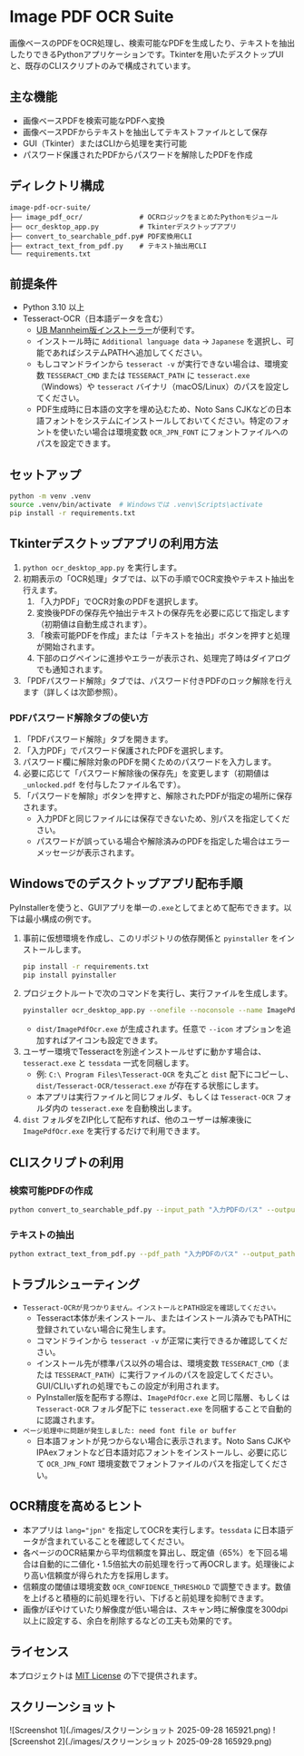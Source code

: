 # Image PDF OCR Suite

画像ベースのPDFをOCR処理し、検索可能なPDFを生成したり、テキストを抽出したりできるPythonアプリケーションです。Tkinterを用いたデスクトップUIと、既存のCLIスクリプトのみで構成されています。

## 主な機能

- 画像ベースPDFを検索可能なPDFへ変換
- 画像ベースPDFからテキストを抽出してテキストファイルとして保存
- GUI（Tkinter）またはCLIから処理を実行可能
- パスワード保護されたPDFからパスワードを解除したPDFを作成

## ディレクトリ構成

```
image-pdf-ocr-suite/
├── image_pdf_ocr/              # OCRロジックをまとめたPythonモジュール
├── ocr_desktop_app.py          # Tkinterデスクトップアプリ
├── convert_to_searchable_pdf.py# PDF変換用CLI
├── extract_text_from_pdf.py    # テキスト抽出用CLI
└── requirements.txt
```

## 前提条件

- Python 3.10 以上
- Tesseract-OCR（日本語データを含む）
  - [UB Mannheim版インストーラー](https://github.com/UB-Mannheim/tesseract/wiki)が便利です。
  - インストール時に `Additional language data` → `Japanese` を選択し、可能であればシステムPATHへ追加してください。
  - もしコマンドラインから `tesseract -v` が実行できない場合は、環境変数 `TESSERACT_CMD` または `TESSERACT_PATH` に `tesseract.exe`（Windows）や `tesseract` バイナリ（macOS/Linux）のパスを設定してください。
  - PDF生成時に日本語の文字を埋め込むため、Noto Sans CJKなどの日本語フォントをシステムにインストールしておいてください。特定のフォントを使いたい場合は環境変数 `OCR_JPN_FONT` にフォントファイルへのパスを設定できます。

## セットアップ

```bash
python -m venv .venv
source .venv/bin/activate  # Windowsでは .venv\Scripts\activate
pip install -r requirements.txt
```

## Tkinterデスクトップアプリの利用方法

1. `python ocr_desktop_app.py` を実行します。
2. 初期表示の「OCR処理」タブでは、以下の手順でOCR変換やテキスト抽出を行えます。
   1. 「入力PDF」でOCR対象のPDFを選択します。
   2. 変換後PDFの保存先や抽出テキストの保存先を必要に応じて指定します（初期値は自動生成されます）。
   3. 「検索可能PDFを作成」または「テキストを抽出」ボタンを押すと処理が開始されます。
   4. 下部のログペインに進捗やエラーが表示され、処理完了時はダイアログでも通知されます。
3. 「PDFパスワード解除」タブでは、パスワード付きPDFのロック解除を行えます（詳しくは次節参照）。

### PDFパスワード解除タブの使い方

1. 「PDFパスワード解除」タブを開きます。
2. 「入力PDF」でパスワード保護されたPDFを選択します。
3. パスワード欄に解除対象のPDFを開くためのパスワードを入力します。
4. 必要に応じて「パスワード解除後の保存先」を変更します（初期値は `_unlocked.pdf` を付与したファイル名です）。
5. 「パスワードを解除」ボタンを押すと、解除されたPDFが指定の場所に保存されます。
   - 入力PDFと同じファイルには保存できないため、別パスを指定してください。
   - パスワードが誤っている場合や解除済みのPDFを指定した場合はエラーメッセージが表示されます。

## Windowsでのデスクトップアプリ配布手順

PyInstallerを使うと、GUIアプリを単一の`.exe`としてまとめて配布できます。以下は最小構成の例です。

1. 事前に仮想環境を作成し、このリポジトリの依存関係と `pyinstaller` をインストールします。
   ```bash
   pip install -r requirements.txt
   pip install pyinstaller
   ```
2. プロジェクトルートで次のコマンドを実行し、実行ファイルを生成します。
   ```bash
   pyinstaller ocr_desktop_app.py --onefile --noconsole --name ImagePdfOcr
   ```
   - `dist/ImagePdfOcr.exe` が生成されます。任意で `--icon` オプションを追加すればアイコンも設定できます。
3. ユーザー環境でTesseractを別途インストールせずに動かす場合は、`tesseract.exe` と `tessdata` 一式を同梱します。
   - 例: `C:\ Program Files\Tesseract-OCR` を丸ごと `dist` 配下にコピーし、`dist/Tesseract-OCR/tesseract.exe` が存在する状態にします。
   - 本アプリは実行ファイルと同じフォルダ、もしくは `Tesseract-OCR` フォルダ内の `tesseract.exe` を自動検出します。
4. `dist` フォルダをZIP化して配布すれば、他のユーザーは解凍後に `ImagePdfOcr.exe` を実行するだけで利用できます。

## CLIスクリプトの利用

### 検索可能PDFの作成

```bash
python convert_to_searchable_pdf.py --input_path "入力PDFのパス" --output_path "出力PDFのパス"
```

### テキストの抽出

```bash
python extract_text_from_pdf.py --pdf_path "入力PDFのパス" --output_path "保存するテキストファイルのパス"
```

## トラブルシューティング

- `Tesseract-OCRが見つかりません。インストールとPATH設定を確認してください。`
  - Tesseract本体が未インストール、またはインストール済みでもPATHに登録されていない場合に発生します。
  - コマンドラインから `tesseract -v` が正常に実行できるか確認してください。
  - インストール先が標準パス以外の場合は、環境変数 `TESSERACT_CMD`（または `TESSERACT_PATH`）に実行ファイルのパスを設定してください。GUI/CLIいずれの処理でもこの設定が利用されます。
  - PyInstaller版を配布する際は、`ImagePdfOcr.exe` と同じ階層、もしくは `Tesseract-OCR` フォルダ配下に `tesseract.exe` を同梱することで自動的に認識されます。
- `ページ処理中に問題が発生しました: need font file or buffer`
  - 日本語フォントが見つからない場合に表示されます。Noto Sans CJKやIPAexフォントなど日本語対応フォントをインストールし、必要に応じて `OCR_JPN_FONT` 環境変数でフォントファイルのパスを指定してください。

## OCR精度を高めるヒント

- 本アプリは `lang="jpn"` を指定してOCRを実行します。`tessdata` に日本語データが含まれていることを確認してください。
- 各ページのOCR結果から平均信頼度を算出し、既定値（65%）を下回る場合は自動的に二値化・1.5倍拡大の前処理を行って再OCRします。処理後により高い信頼度が得られた方を採用します。
- 信頼度の閾値は環境変数 `OCR_CONFIDENCE_THRESHOLD` で調整できます。数値を上げると積極的に前処理を行い、下げると前処理を抑制できます。
- 画像がぼやけていたり解像度が低い場合は、スキャン時に解像度を300dpi以上に設定する、余白を削除するなどの工夫も効果的です。

## ライセンス

本プロジェクトは [MIT License](LICENSE) の下で提供されます。

## スクリーンショット

![Screenshot 1](./images/スクリーンショット 2025-09-28 165921.png)
![Screenshot 2](./images/スクリーンショット 2025-09-28 165929.png)